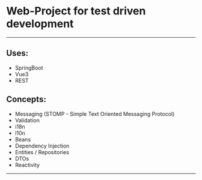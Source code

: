 # Web-Project for test driven development

---

## Uses:

- SpringBoot 
- Vue3 
- REST

## Concepts:

- Messaging (STOMP - Simple Text Oriented Messaging Protocol)
- Validation
- i18n
- l10n
- Beans
- Dependency Injection
- Entities / Repositories
- DTOs
- Reactivity


---
